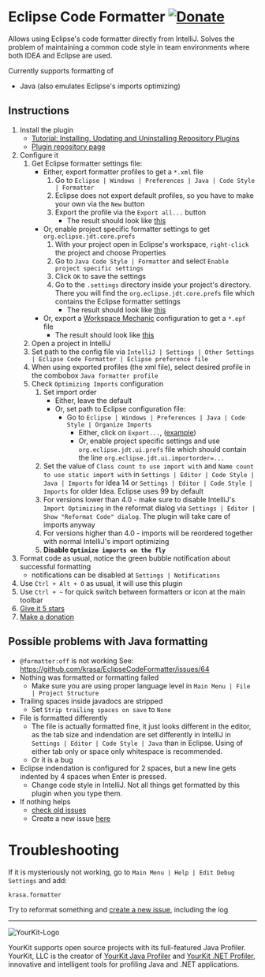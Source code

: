 # Eclipse Code Formatter [![Donate][badge-paypal-img]][badge-paypal]

Allows using Eclipse's code formatter directly from IntelliJ. Solves the problem of maintaining a common code style in team environments where both IDEA and Eclipse are used.

Currently supports formatting of 
 - Java (also emulates Eclipse's imports optimizing)
 
## Instructions ##
1. Install the plugin
   - [Tutorial: Installing, Updating and Uninstalling Repository Plugins](http://www.jetbrains.com/idea/webhelp/installing-updating-and-uninstalling-repository-plugins.html)
   - [Plugin repository page](http://plugins.jetbrains.com/plugin/?idea&id=6546)		
2. Configure it
   1. Get Eclipse formatter settings file: 
      - Either, export formatter profiles to get a `*.xml` file
         1. Go to `Eclipse | Windows | Preferences | Java | Code Style | Formatter`
         2. Eclipse does not export default profiles, so you have to make your own via the `New` button
         3. Export the profile via the `Export all...` button
            - The result should look like [this](https://github.com/krasa/EclipseCodeFormatter/blob/master/test/resources/format.xml)
      - Or, enable project specific formatter settings to get `org.eclipse.jdt.core.prefs`
         1. With your project open in Eclipse's workspace, `right-click` the project and choose Properties
         2. Go to `Java Code Style | Formatter` and select `Enable project specific settings`
         3. Click `OK` to save the settings
         4. Go to the `.settings` directory inside your project's directory. There you will find the `org.eclipse.jdt.core.prefs` file which contains the Eclipse formatter settings
            - The result should look like [this](https://github.com/krasa/EclipseCodeFormatter/blob/master/test/resources/org.eclipse.jdt.core.prefs) 
      - Or, export a [Workspace Mechanic](http://marketplace.eclipse.org/content/workspace-mechanic/) configuration to get a `*.epf` file
         - The result should look like [this](https://github.com/krasa/EclipseCodeFormatter/blob/master/test/resources/mechanic-formatter.epf) 
   2. Open a project in IntelliJ
   3. Set path to the config file via `IntelliJ | Settings | Other Settings | Eclipse Code Formatter | Eclipse preference file`
   4. When using exported profiles (the xml file), select desired profile in the combobox `Java formatter profile`
   5. Check `Optimizing Imports` configuration
      1. Set import order
         - Either, leave the default
         - Or, set path to Eclipse configuration file:
            -  Go to `Eclipse | Windows | Preferences | Java | Code Style | Organize Imports`
               - Either, click on `Export...`, ([example](https://github.com/krasa/EclipseCodeFormatter/blob/master/test/resources/bcjur2.importorder))
               - Or, enable project specific settings and use `org.eclipse.jdt.ui.prefs` file which should contain the line `org.eclipse.jdt.ui.importorder=...`
      2. Set the value of `Class count to use import with` and `Name count to use static import with` in `Settings | Editor | Code Style | Java | Imports` for Idea 14 or `Settings | Editor | Code Style | Imports` for older Idea. Eclipse uses 99 by default
      3. For versions lower than 4.0 - make sure to disable IntelliJ's `Import Optimizing` in the reformat dialog via `Settings | Editor | Show "Reformat Code" dialog`. The plugin will take care of imports anyway
      4. For versions higher than 4.0 - imports will be reordered together with normal IntelliJ's import optimizing
      5. **Disable `Optimize imports on the fly`**
3. Format code as usual, notice the green bubble notification about successful formatting 
   -  notifications can be disabled at `Settings | Notifications`
4. Use `Ctrl + Alt + O` as usual, it will use this plugin
5. Use `Ctrl + ~` for quick switch between formatters or icon at the main toolbar
6. [Give it 5 stars](http://plugins.jetbrains.com/plugin/?idea&id=6546)
7. [Make a donation](https://www.paypal.me/VojtechKrasa)

## Possible problems with Java formatting ##
- `@formatter:off` is not working
   See: https://github.com/krasa/EclipseCodeFormatter/issues/64
- Nothing was formatted or formatting failed 
  - Make sure you are using proper language level in `Main Menu | File | Project Structure`
- Trailing spaces inside javadocs are stripped
  - Set `Strip trailing spaces on save` to `None`
- File is formatted differently
  - The file is actually formatted fine, it just looks different in the editor, as the tab size and indendation are set differently in IntelliJ in `Settings | Editor | Code Style | Java` than in Eclipse. Using of either tab only or space only whitespace is recommended.
  - Or it is a bug
- Eclipse indendation is configured for 2 spaces, but a new line gets indented by 4 spaces when Enter is pressed.
  - Change code style in IntelliJ. Not all things get formatted by this plugin when you type them.
- If nothing helps
  - [check old issues](/issues)
  - Create a new issue [here](/issues/new)


# Troubleshooting #
If it is mysteriously not working, go to `Main Menu | Help | Edit Debug Settings` and add:
```
krasa.formatter
````
Try to reformat something and [create a new issue](https://github.com/krasa/eclipse-code-formatter-intellij-plugin/issues/new), including the log



------
![YourKit-Logo](https://www.yourkit.com/images/yklogo.png)

YourKit supports open source projects with its full-featured Java Profiler.
YourKit, LLC is the creator of [YourKit Java Profiler](https://www.yourkit.com/java/profiler/)
and [YourKit .NET Profiler](https://www.yourkit.com/.net/profiler/),
innovative and intelligent tools for profiling Java and .NET applications.



[badge-paypal-img]:       https://img.shields.io/badge/donate-paypal-green.svg
[badge-paypal]:           https://www.paypal.me/VojtechKrasa
